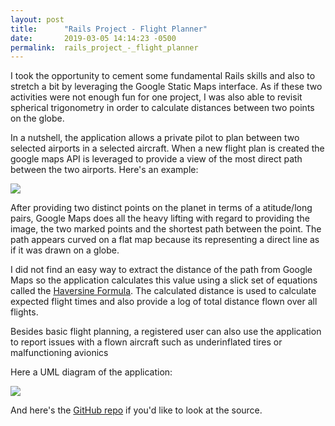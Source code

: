 ```yaml
---
layout: post
title:      "Rails Project - Flight Planner"
date:       2019-03-05 14:14:23 -0500
permalink:  rails_project_-_flight_planner
---
```



I took the opportunity to cement some fundamental Rails skills and also to stretch a bit by leveraging the Google Static Maps interface.  As if these two activities were not enough fun for one project, I was also able to revisit spherical trigonometry in order to calculate distances between two points on the globe.

In a nutshell, the application allows a private pilot to plan between two selected airports in a selected aircraft.  When a new flight plan is created the google maps API is leveraged to provide a view of the most direct path between the two airports.  Here's an example:

![](https://drive.google.com/open?id=14vtPJuEGXCtcNoNo2Sdd_RuKiML4pRPV)

After providing two distinct points on the planet in terms of a atitude/long pairs, Google Maps does all the heavy lifting with regard to providing the image, the two marked points and the shortest path between the point.  The path appears curved on a flat map because its representing a direct line as if it was drawn on a globe.

I did not find an easy way to extract the distance of the path from Google Maps so the application calculates this value using a slick set of equations called the [Haversine Formula](https://rosettacode.org/wiki/Haversine_formula).  The calculated distance is used to calculate expected flight times and also provide a log of total distance flown over all flights.

Besides basic flight planning, a registered user can also use the application to report issues with a flown aircraft such as underinflated tires or malfunctioning avionics

Here a UML diagram of the application:

![](https://drive.google.com/open?id=14vjnm1tg2B6U6ONM-z5KslqsDeFiys2j)

And here's the [GitHub repo](https://github.com/kjoewill/flight-planner) if you'd like to look at the source.



